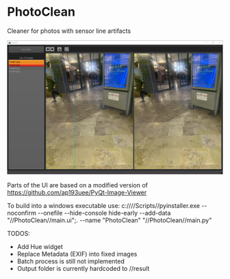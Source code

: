 # PhotoClean

Cleaner for photos with sensor line artifacts

![Screenshot_1](/icons/Screenshot1.png?raw=true "App Screenshot")

Parts of the UI are based on a modified version of https://github.com/ap193uee/PyQt-Image-Viewer

To build into a windows executable use:
c://<path-to-python3>//Scripts//pyinstaller.exe --noconfirm --onefile --hide-console hide-early --add-data "<path-to-project>//PhotoClean//main.ui";. --name "PhotoClean" "<path-to-project>//PhotoClean//main.py"

TODOS:
- Add Hue widget
- Replace Metadata (EXIF) into fixed images
- Batch process is still not implemented
- Output folder is currently hardcoded to <images>//result


